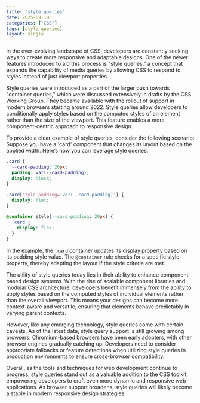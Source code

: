 ```yaml
---
title: "style queries"
date: 2025-09-10
categories: ["CSS"]
tags: [style queries]
layout: single
---
```


In the ever-evolving landscape of CSS, developers are constantly seeking ways to create more responsive and adaptable designs. One of the newer features introduced to aid this process is "style queries," a concept that expands the capability of media queries by allowing CSS to respond to styles instead of just viewport properties.

Style queries were introduced as a part of the larger push towards "container queries," which were discussed extensively in drafts by the CSS Working Group. They became available with the rollout of support in modern browsers starting around 2022. Style queries allow developers to conditionally apply styles based on the computed styles of an element rather than the size of the viewport. This feature enables a more component-centric approach to responsive design.

To provide a clear example of style queries, consider the following scenario: Suppose you have a 'card' component that changes its layout based on the applied width. Here’s how you can leverage style queries:

```css
.card {
  --card-padding: 20px;
  padding: var(--card-padding);
  display: block;
}

.card[style-padding='var(--card-padding)'] {
  display: flex;
}

@container style(--card-padding: 20px) {
  .card {
    display: flex;
  }
}
```

In the example, the `.card` container updates its display property based on its padding style value. The `@container` rule checks for a specific style property, thereby adapting the layout if the style criteria are met.

The utility of style queries today lies in their ability to enhance component-based design systems. With the rise of scalable component libraries and modular CSS architecture, developers benefit immensely from the ability to apply styles based on the computed styles of individual elements rather than the overall viewport. This means your designs can become more context-aware and versatile, ensuring that elements behave predictably in varying parent contexts.

However, like any emerging technology, style queries come with certain caveats. As of the latest data, style query support is still growing among browsers. Chromium-based browsers have been early adopters, with other browser engines gradually catching up. Developers need to consider appropriate fallbacks or feature detections when utilizing style queries in production environments to ensure cross-browser compatibility.

Overall, as the tools and techniques for web development continue to progress, style queries stand out as a valuable addition to the CSS toolkit, empowering developers to craft even more dynamic and responsive web applications. As browser support broadens, style queries will likely become a staple in modern responsive design strategies.

